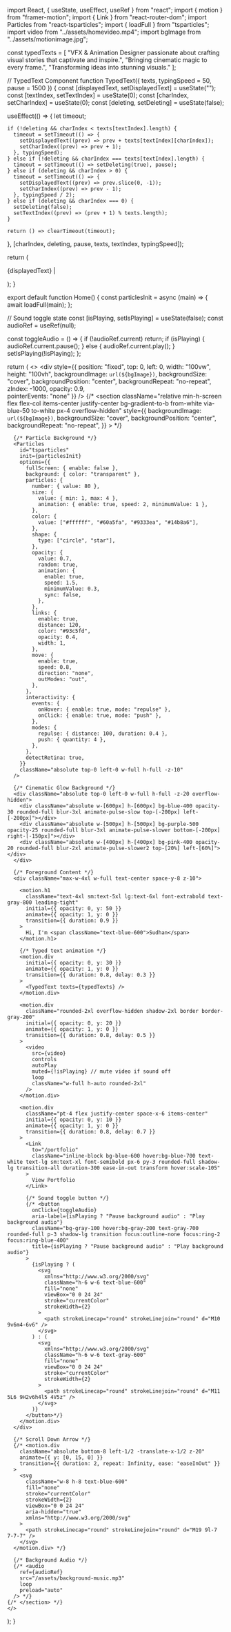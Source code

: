 import React, { useState, useEffect, useRef } from "react";
import { motion } from "framer-motion";
import { Link } from "react-router-dom";
import Particles from "react-tsparticles";
import { loadFull } from "tsparticles";
import video from "../assets/homevideo.mp4";
import bgImage from "../assets/motionimage.jpg"; 

const typedTexts = [
  "VFX & Animation Designer passionate about crafting visual stories that captivate and inspire.",
  "Bringing cinematic magic to every frame.",
  "Transforming ideas into stunning visuals."
];

// TypedText Component
function TypedText({ texts, typingSpeed = 50, pause = 1500 }) {
  const [displayedText, setDisplayedText] = useState("");
  const [textIndex, setTextIndex] = useState(0);
  const [charIndex, setCharIndex] = useState(0);
  const [deleting, setDeleting] = useState(false);

  useEffect(() => {
    let timeout;

    if (!deleting && charIndex < texts[textIndex].length) {
      timeout = setTimeout(() => {
        setDisplayedText((prev) => prev + texts[textIndex][charIndex]);
        setCharIndex((prev) => prev + 1);
      }, typingSpeed);
    } else if (!deleting && charIndex === texts[textIndex].length) {
      timeout = setTimeout(() => setDeleting(true), pause);
    } else if (deleting && charIndex > 0) {
      timeout = setTimeout(() => {
        setDisplayedText((prev) => prev.slice(0, -1));
        setCharIndex((prev) => prev - 1);
      }, typingSpeed / 2);
    } else if (deleting && charIndex === 0) {
      setDeleting(false);
      setTextIndex((prev) => (prev + 1) % texts.length);
    }

    return () => clearTimeout(timeout);
  }, [charIndex, deleting, pause, texts, textIndex, typingSpeed]);

  return (
    <p className="text-lg sm:text-xl text-gray-600 max-w-2xl mx-auto min-h-[3rem]">
      {displayedText}
      <span className="text-blue-600 font-semibold animate-blink">|</span>
    </p>
  );
}

export default function Home() {
  const particlesInit = async (main) => {
    await loadFull(main);
  };

  // Sound toggle state
  const [isPlaying, setIsPlaying] = useState(false);
  const audioRef = useRef(null);

  const toggleAudio = () => {
    if (!audioRef.current) return;
    if (isPlaying) {
      audioRef.current.pause();
    } else {
      audioRef.current.play();
    }
    setIsPlaying(!isPlaying);
  };

  return (
      <>
      <div
        style={{
          position: "fixed",
          top: 0,
          left: 0,
          width: "100vw",
          height: "100vh",
          backgroundImage: `url(${bgImage})`,
          backgroundSize: "cover",
          backgroundPosition: "center",
          backgroundRepeat: "no-repeat",
          zIndex: -1000,
          opacity: 0.9,  
          pointerEvents: "none" 
        }}
      />
    {/* <section
      className="relative min-h-screen flex flex-col items-center justify-center bg-gradient-to-b from-white via-blue-50 to-white px-4 overflow-hidden"
      style={{
        backgroundImage: `url(${bgImage})`,
        backgroundSize: "cover",
        backgroundPosition: "center",
        backgroundRepeat: "no-repeat",
      }}
    > */}

      {/* Particle Background */}
      <Particles
        id="tsparticles"
        init={particlesInit}
        options={{
          fullScreen: { enable: false },
          background: { color: "transparent" },
          particles: {
            number: { value: 80 },
            size: {
              value: { min: 1, max: 4 },
              animation: { enable: true, speed: 2, minimumValue: 1 },
            },
            color: {
              value: ["#ffffff", "#60a5fa", "#9333ea", "#14b8a6"],
            },
            shape: {
              type: ["circle", "star"],
            },
            opacity: {
              value: 0.7,
              random: true,
              animation: {
                enable: true,
                speed: 1.5,
                minimumValue: 0.3,
                sync: false,
              },
            },
            links: {
              enable: true,
              distance: 120,
              color: "#93c5fd",
              opacity: 0.4,
              width: 1,
            },
            move: {
              enable: true,
              speed: 0.8,
              direction: "none",
              outModes: "out",
            },
          },
          interactivity: {
            events: {
              onHover: { enable: true, mode: "repulse" },
              onClick: { enable: true, mode: "push" },
            },
            modes: {
              repulse: { distance: 100, duration: 0.4 },
              push: { quantity: 4 },
            },
          },
          detectRetina: true,
        }}
        className="absolute top-0 left-0 w-full h-full -z-10"
      />

      {/* Cinematic Glow Background */}
      <div className="absolute top-0 left-0 w-full h-full -z-20 overflow-hidden">
        <div className="absolute w-[600px] h-[600px] bg-blue-400 opacity-30 rounded-full blur-3xl animate-pulse-slow top-[-200px] left-[-200px]"></div>
        <div className="absolute w-[500px] h-[500px] bg-purple-500 opacity-25 rounded-full blur-3xl animate-pulse-slower bottom-[-200px] right-[-150px]"></div>
        <div className="absolute w-[400px] h-[400px] bg-pink-400 opacity-20 rounded-full blur-2xl animate-pulse-slower2 top-[20%] left-[60%]"></div>
      </div>

      {/* Foreground Content */}
      <div className="max-w-4xl w-full text-center space-y-8 z-10">

        <motion.h1
          className="text-4xl sm:text-5xl lg:text-6xl font-extrabold text-gray-800 leading-tight"
          initial={{ opacity: 0, y: 50 }}
          animate={{ opacity: 1, y: 0 }}
          transition={{ duration: 0.9 }}
        >
          Hi, I'm <span className="text-blue-600">Sudhan</span>
        </motion.h1>

        {/* Typed text animation */}
        <motion.div
          initial={{ opacity: 0, y: 30 }}
          animate={{ opacity: 1, y: 0 }}
          transition={{ duration: 0.8, delay: 0.3 }}
        >
          <TypedText texts={typedTexts} />
        </motion.div>

        <motion.div
          className="rounded-2xl overflow-hidden shadow-2xl border border-gray-200"
          initial={{ opacity: 0, y: 20 }}
          animate={{ opacity: 1, y: 0 }}
          transition={{ duration: 0.8, delay: 0.5 }}
        >
          <video
            src={video}
            controls
            autoPlay
            muted={!isPlaying} // mute video if sound off
            loop
            className="w-full h-auto rounded-2xl"
          />
        </motion.div>

        <motion.div
          className="pt-4 flex justify-center space-x-6 items-center"
          initial={{ opacity: 0, y: 10 }}
          animate={{ opacity: 1, y: 0 }}
          transition={{ duration: 0.8, delay: 0.7 }}
        >
          <Link
            to="/portfolio"
            className="inline-block bg-blue-600 hover:bg-blue-700 text-white text-lg sm:text-xl font-semibold px-6 py-3 rounded-full shadow-lg transition-all duration-300 ease-in-out transform hover:scale-105"
          >
            View Portfolio
          </Link>

          {/* Sound toggle button */}
          {/* <button
            onClick={toggleAudio}
            aria-label={isPlaying ? "Pause background audio" : "Play background audio"}
            className="bg-gray-100 hover:bg-gray-200 text-gray-700 rounded-full p-3 shadow-lg transition focus:outline-none focus:ring-2 focus:ring-blue-400"
            title={isPlaying ? "Pause background audio" : "Play background audio"}
          >
            {isPlaying ? (
              <svg
                xmlns="http://www.w3.org/2000/svg"
                className="h-6 w-6 text-blue-600"
                fill="none"
                viewBox="0 0 24 24"
                stroke="currentColor"
                strokeWidth={2}
              >
                <path strokeLinecap="round" strokeLinejoin="round" d="M10 9v6m4-6v6" />
              </svg>
            ) : (
              <svg
                xmlns="http://www.w3.org/2000/svg"
                className="h-6 w-6 text-gray-600"
                fill="none"
                viewBox="0 0 24 24"
                stroke="currentColor"
                strokeWidth={2}
              >
                <path strokeLinecap="round" strokeLinejoin="round" d="M11 5L6 9H2v6h4l5 4V5z" />
              </svg>
            )}
          </button>*/}
        </motion.div>
      </div> 

      {/* Scroll Down Arrow */}
      {/* <motion.div
        className="absolute bottom-8 left-1/2 -translate-x-1/2 z-20"
        animate={{ y: [0, 15, 0] }}
        transition={{ duration: 2, repeat: Infinity, ease: "easeInOut" }}
      >
        <svg
          className="w-8 h-8 text-blue-600"
          fill="none"
          stroke="currentColor"
          strokeWidth={2}
          viewBox="0 0 24 24"
          aria-hidden="true"
          xmlns="http://www.w3.org/2000/svg"
        >
          <path strokeLinecap="round" strokeLinejoin="round" d="M19 9l-7 7-7-7" />
        </svg>
      </motion.div> */}

      {/* Background Audio */}
      {/* <audio
        ref={audioRef}
        src="/assets/background-music.mp3"
        loop
        preload="auto"
      /> */}
    {/* </section> */}
    </>
  );
}
